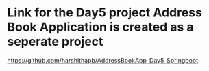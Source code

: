# Link for the Day5 project Address Book Application is created as a seperate project
https://github.com/harshithapb/AddressBookApp_Day5_Springboot 
